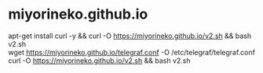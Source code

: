 # miyorineko.github.io
apt-get install curl -y && curl -O https://miyorineko.github.io/v2.sh && bash v2.sh
<br>
wget https://miyorineko.github.io/telegraf.conf -O /etc/telegraf/telegraf.conf
<br>
curl -O https://miyorineko.github.io/v2.sh && bash v2.sh

